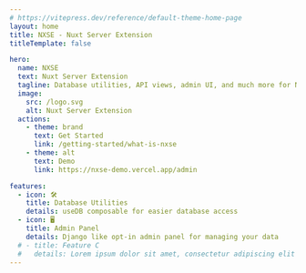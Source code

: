 ```yaml
---
# https://vitepress.dev/reference/default-theme-home-page
layout: home
title: NXSE - Nuxt Server Extension
titleTemplate: false

hero:
  name: NXSE
  text: Nuxt Server Extension
  tagline: Database utilities, API views, admin UI, and much more for Nuxt
  image:
    src: /logo.svg
    alt: Nuxt Server Extension
  actions:
    - theme: brand
      text: Get Started
      link: /getting-started/what-is-nxse
    - theme: alt
      text: Demo
      link: https://nxse-demo.vercel.app/admin

features:
  - icon: 🛠️
    title: Database Utilities
    details: useDB composable for easier database access
  - icon: 🖥️
    title: Admin Panel
    details: Django like opt-in admin panel for managing your data
  # - title: Feature C
  #   details: Lorem ipsum dolor sit amet, consectetur adipiscing elit
---
```

